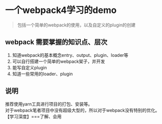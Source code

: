 # 一个webpack4学习的demo
> 包括一个简单的webpack的使用，以及自定义的plugin的创建

## webpack 需要掌握的知识点、层次
1. 知道webpack的基本概念entry、output、plugin、loader等
2. 可以自行搭建一个简单的webpack架子，并开发
3. 能写自定义plugin
4. 知道一些常用的loader、plugin

## 说明
推荐使用yarn工具进行项目的打包、安装等。  
对于webpack笔者项目中没有超级大型的，所以对于webpack没有特别的优化。  
【学习深度】===了解、会用
